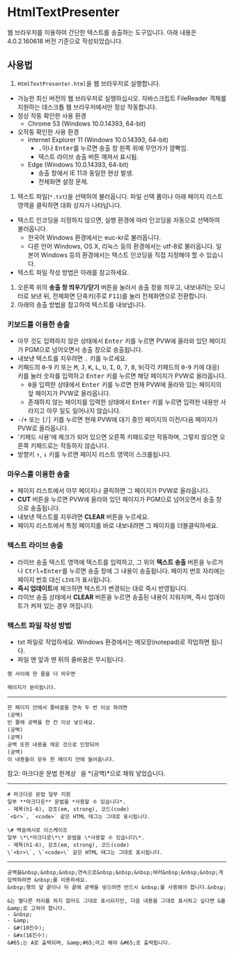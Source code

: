 # HtmlTextPresenter

웹 브라우저를 이용하여 간단한 텍스트를 송출하는 도구입니다. 아래 내용은 4.0.2.160618 버전 기준으로 작성되었습니다.

## 사용법

1. `HtmlTextPresenter.html`을 웹 브라우저로 실행합니다.
  - 가능한 최신 버전의 웹 브라우저로 실행하십시오. 자바스크립트 FileReader 객체를 지원하는 데스크톱 웹 브라우저에서만 정상 작동합니다.
  - 정상 작동 확인한 사용 환경
    - Chrome 53 (Windows 10.0.14393, 64-bit)
  - 오작동 확인한 사용 환경
    - Internet Explorer 11 (Windows 10.0.14393, 64-bit)
      - <kbd>.</kbd>이나 <kbd>Enter</kbd>를 누르면 송출 창 왼쪽 위에 무언가가 깜빡임.
      - 텍스트 라이브 송출 버튼 깨져서 표시됨.
    - Edge (Windows 10.0.14393, 64-bit)
      - 송출 창에서 IE 11과 동일한 현상 발생.
      - 전체화면 설정 문제.
1. 텍스트 파일(`*.txt`)을 선택하여 불러옵니다. 파일 선택 폼이나 아래 페이지 리스트 영역을 클릭하면 대화 상자가 나타납니다.
  - 텍스트 인코딩을 지정하지 않으면, 실행 환경에 따라 인코딩을 자동으로 선택하여 불러옵니다.
    - 한국어 Windows 환경에서는 euc-kr로 불러옵니다.
    - 다른 언어 Windows, OS X, 리눅스 등의 환경에서는 utf-8로 불러옵니다. 일본어 Windows 등의 환경에서는 텍스트 인코딩을 직접 지정해야 할 수 있습니다.
  - 텍스트 파일 작성 방법은 아래를 참고하세요.
1. 오른쪽 위의 **송출 창 띄우기/닫기** 버튼을 눌러서 송출 창을 띄우고, 내보내려는 모니터로 보낸 뒤, 전체화면 단축키(주로 <kbd>F11</kbd>)를 눌러 전체화면으로 전환합니다.
1. 아래의 송출 방법을 참고하여 텍스트를 내보냅니다.

### 키보드를 이용한 송출

- 아무 것도 입력하지 않은 상태에서 <kbd>Enter</kbd> 키를 누르면 PVW에 올라와 있던 페이지가 PGM으로 넘어오면서 송출 창으로 송출됩니다.
- 내보낸 텍스트를 지우려면 <kbd>.</kbd> 키를 누르세요.
- 키패드의 <kbd>0</kbd>-<kbd>9</kbd> 키 또는 <kbd>M</kbd>, <kbd>J</kbd>, <kbd>K</kbd>, <kbd>L</kbd>, <kbd>U</kbd>, <kbd>I</kbd>, <kbd>O</kbd>, <kbd>7</kbd>, <kbd>8</kbd>, <kbd>9</kbd>(각각 키패드의 <kbd>0</kbd>-<kbd>9</kbd> 키에 대응) 키를 눌러 숫자를 입력하고 <kbd>Enter</kbd> 키를 누르면 해당 페이지가 PVW로 올라옵니다.
  - <kbd>0</kbd>을 입력한 상태에서 <kbd>Enter</kbd> 키를 누르면 현재 PVW에 올라와 있는 페이지의 앞 페이지가 PVW로 올라옵니다.
  - 존재하지 않는 페이지를 입력한 상태에서 <kbd>Enter</kbd> 키를 누르면 입력한 내용만 사라지고 아무 일도 일어나지 않습니다.
- <kbd>-</kbd>/<kbd>+</kbd> 또는 <kbd>[</kbd>/<kbd>]</kbd> 키를 누르면 현재 PVW에 대기 중인 페이지의 이전/다음 페이지가 PVW로 올라옵니다.
- '키패드 사용'에 체크가 되어 있으면 오른쪽 키패드로만 작동하며, 그렇지 않으면 오른쪽 키패드로는 작동하지 않습니다.
- 방향키 <kbd>↑</kbd>, <kbd>↓</kbd> 키를 누르면 페이지 리스트 영역이 스크롤됩니다.

### 마우스를 이용한 송출

- 페이지 리스트에서 아무 페이지나 클릭하면 그 페이지가 PVW로 올라옵니다.
- **CUT** 버튼을 누르면 PVW에 올라와 있던 페이지가 PGM으로 넘어오면서 송출 창으로 송출됩니다.
- 내보낸 텍스트를 지우려면 **CLEAR** 버튼을 누르세요.
- 페이지 리스트에서 특정 페이지를 바로 내보내려면 그 페이지를 더블클릭하세요.

### 텍스트 라이브 송출

- 라이브 송출 텍스트 영역에 텍스트를 입력하고, 그 위의 **텍스트 송출** 버튼을 누르거나 <kbd>Ctrl</kbd>+<kbd>Enter</kbd>를 누르면 송출 창에 그 내용이 송출됩니다. 페이지 번호 자리에는 페이지 번호 대신 `LIVE`가 표시됩니다.
- **즉시 업데이트**에 체크하면 텍스트가 변경되는 대로 즉시 반영됩니다.
- 라이브 송출 상태에서 **CLEAR** 버튼을 누르면 송출된 내용이 지워지며, 즉시 업데이트가 켜져 있는 경우 꺼집니다.

### 텍스트 파일 작성 방법

- txt 파일로 작업하세요. Windows 환경에서는 메모장(notepad)로 작업하면 됩니다.
- 파일 맨 앞과 맨 뒤의 줄바꿈은 무시됩니다.

```
행 사이에 한 줄을 더 띄우면

페이지가 분리됩니다.
```

- - -

```
한 페이지 안에서 줄바꿈을 연속 두 번 이상 하려면
(공백)
빈 줄에 공백을 한 칸 이상 넣으세요.
(공백)
(공백)
공백 또한 내용을 채운 것으로 인정되어
(공백)
이 내용들이 모두 한 페이지 안에 들어옵니다.
```

참고: 마크다운 문법 한계상 ` `을 *(공백)*으로 채워 넣었습니다.

- - -

```
# 마크다운 문법 일부 지원
일부 **마크다운** 문법을 *사용할 수 있습니다*.
- 제목(h1-6), 강조(em, strong), 코드(code)
`<br>`, `<code>` 같은 HTML 태그는 그대로 표시됩니다.
```

```
\# 백슬래시로 이스케이프
일부 \*\*마크다운\*\* 문법을 \*사용할 수 있습니다\*.
- 제목(h1-6), 강조(em, strong), 코드(code)
\`<br>\`, \`<code>\` 같은 HTML 태그는 그대로 표시됩니다.
```

- - -

```
공백을&nbsp;&nbsp;&nbsp;연속으로&nbsp;&nbsp;&nbsp;여러&nbsp;&nbsp;&nbsp;개 입력하려면 &nbsp;를 이용하세요.
&nbsp;행의 앞 끝이나 뒤 끝에 공백을 넣으려면 반드시 &nbsp;를 사용해야 합니다.&nbsp;

&는 별다른 처리를 하지 않아도 그대로 표시되지만, 다음 내용을 그대로 표시하고 싶다면 &를 &amp;로 고쳐야 합니다.
- &nbsp;
- &amp;
- &#(10진수);
- &#x(16진수);
&#65;는 A로 출력되며, &amp;#65;라고 해야 &#65;로 출력됩니다.
```
